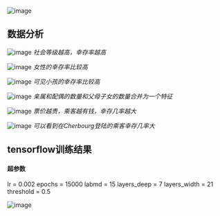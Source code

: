![image](https://github.com/CoderSLZhang/Kaggle_Titanic_Machine_Learning_from_Disaster/blob/master/img/titanic_header.jpg)

## 数据分析
![image](https://github.com/CoderSLZhang/Kaggle_Titanic_Machine_Learning_from_Disaster/blob/master/img/Pclass.png)
*社会等级越高，幸存率越高*

![image](https://github.com/CoderSLZhang/Kaggle_Titanic_Machine_Learning_from_Disaster/blob/master/img/Sex.png)
*女性的幸存率比较高*

![image](https://github.com/CoderSLZhang/Kaggle_Titanic_Machine_Learning_from_Disaster/blob/master/img/Age.png)
*可见小孩的幸存率比较高*

![image](https://github.com/CoderSLZhang/Kaggle_Titanic_Machine_Learning_from_Disaster/blob/master/img/Family_size.png)
*亲属和配偶的数量和父母子女的数量合并为一个特征*

![image](https://github.com/CoderSLZhang/Kaggle_Titanic_Machine_Learning_from_Disaster/blob/master/img/Fare.png)
*票价越贵，乘客越有钱，幸存几率越大*

![image](https://github.com/CoderSLZhang/Kaggle_Titanic_Machine_Learning_from_Disaster/blob/master/img/Embarked.png)
*可以看到在Cherbourg登陆的乘客幸存几率大*

## tensorflow训练结果
#### 超参数
lr = 0.002
epochs = 15000
labmd = 15
layers_deep = 7
layers_width = 21
threshold = 0.5

![image](https://github.com/CoderSLZhang/Kaggle_Titanic_Machine_Learning_from_Disaster/blob/master/img/learn_curve.png)

